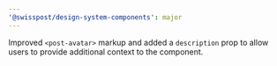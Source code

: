 ```yaml
---
'@swisspost/design-system-components': major
---
```


Improved `<post-avatar>` markup and added a `description` prop to allow users to provide additional context to the component.
